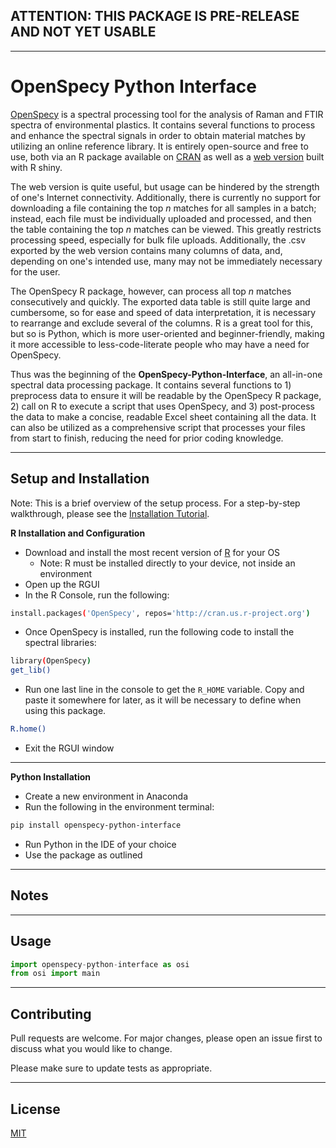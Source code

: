 ## **ATTENTION: THIS PACKAGE IS PRE-RELEASE AND NOT YET USABLE**
---
# OpenSpecy Python Interface

[OpenSpecy](https://github.com/wincowgerDEV/OpenSpecy-package) is a spectral processing tool for the analysis of Raman and FTIR spectra of environmental plastics. It contains several functions to process and enhance the spectral signals in order to obtain material matches by utilizing an online reference library. It is entirely open-source and free to use, both via an R package available on [CRAN](https://cran.r-project.org/web/packages/OpenSpecy/index.html) as well as a [web version](https://www.openanalysis.org/openspecy/) built with R shiny.

The web version is quite useful, but usage can be hindered by the strength of one's Internet connectivity. Additionally, there is currently no support for downloading a file containing the top *n* matches for all samples in a batch; instead, each file must be individually uploaded and processed, and then the table containing the top *n* matches can be viewed. This greatly restricts processing speed, especially for bulk file uploads. Additionally, the .csv exported by the web version contains many columns of data, and, depending on one's intended use, many may not be immediately necessary for the user. 

The OpenSpecy R package, however, can process all top *n* matches consecutively and quickly. The exported data table is still quite large and cumbersome, so for ease and speed of data interpretation, it is necessary to rearrange and exclude several of the columns. R is a great tool for this, but so is Python, which is more user-oriented and beginner-friendly, making it more accessible to less-code-literate people who may have a need for OpenSpecy.

Thus was the beginning of the **OpenSpecy-Python-Interface**, an all-in-one spectral data processing package. It contains several functions to 1) preprocess data to ensure it will be readable by the OpenSpecy R package, 2) call on R to execute a script that uses OpenSpecy, and 3) post-process the data to make a concise, readable Excel sheet containing all the data. It can also be utilized as a comprehensive script that processes your files from start to finish, reducing the need for prior coding knowledge.

---
## Setup and Installation
Note: This is a brief overview of the setup process. For a step-by-step walkthrough, please see the [Installation Tutorial](INSTALLATION_TUTORIAL.md).

**R Installation and Configuration**
* Download and install the most recent version of [R](https://cran.r-project.org/) for your OS
  - Note: R must be installed directly to your device, not inside an environment
* Open up the RGUI
* In the R Console, run the following:
```bash
install.packages('OpenSpecy', repos='http://cran.us.r-project.org')
```
* Once OpenSpecy is installed, run the following code to install the spectral libraries:
```bash
library(OpenSpecy)
get_lib()
```
* Run one last line in the console to get the `R_HOME` variable. Copy and paste it somewhere for later, as it will be necessary to define when using this package.
```bash
R.home()
```
* Exit the RGUI window
---
**Python Installation**
* Create a new environment in Anaconda
* Run the following in the environment terminal:
```bash
pip install openspecy-python-interface
```
* Run Python in the IDE of your choice
* Use the package as outlined

---
## Notes
---
## Usage

```python
import openspecy-python-interface as osi
from osi import main


```
---
## Contributing

Pull requests are welcome. For major changes, please open an issue first
to discuss what you would like to change.

Please make sure to update tests as appropriate.

---
## License

[MIT](https://choosealicense.com/licenses/mit/)
